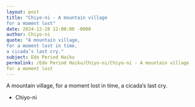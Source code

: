 ```yaml
---
layout: post
title: "Chiyo-ni - A mountain village
for a moment lost"
date: 2024-12-28 12:00:00 -0000
author: Chiyo-ni
quote: "A mountain village,
for a moment lost in time,
a cicada’s last cry."
subject: Edo Period Haiku
permalink: /Edo Period Haiku/Chiyo-ni/Chiyo-ni - A mountain village
for a moment lost
---
```


A mountain village,
for a moment lost in time,
a cicada’s last cry.

- Chiyo-ni
